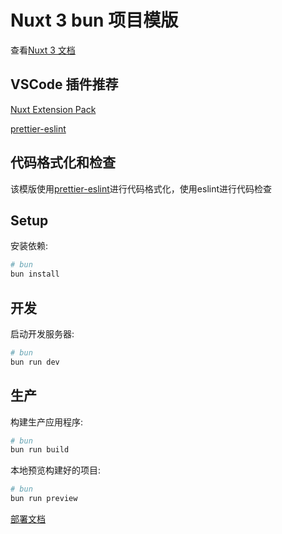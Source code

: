 # Nuxt 3 bun 项目模版

查看[Nuxt 3 文档](https://nuxt.com/docs/getting-started/introduction) 

## VSCode 插件推荐
[Nuxt Extension Pack](https://marketplace.visualstudio.com/items?itemName=Nuxtr.nuxt-vscode-extentions)

[prettier-eslint](https://marketplace.visualstudio.com/items?itemName=rvest.vs-code-prettier-eslint)

## 代码格式化和检查

该模版使用[prettier-eslint](https://marketplace.visualstudio.com/items?itemName=rvest.vs-code-prettier-eslint)进行代码格式化，使用eslint进行代码检查

## Setup

安装依赖:

```bash
# bun
bun install
```

## 开发

启动开发服务器:

```bash
# bun
bun run dev
```

## 生产

构建生产应用程序:

```bash
# bun
bun run build
```

本地预览构建好的项目:

```bash
# bun
bun run preview
```

[部署文档](https://nuxt.com/docs/getting-started/deployment) 
